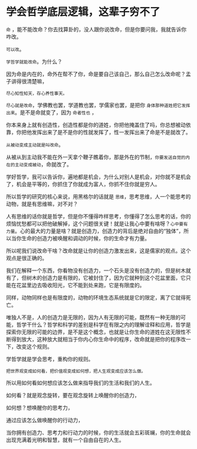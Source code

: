 # 学会哲学底层逻辑，这辈子穷不了

`命` ，能不能改命？你去找算卦的，没人跟你说改命，但是你要问我，我就告诉你咋改。

`可以改`。

`学哲学就能改命`。为什么？

因为命是内在的，命外在帮不了你，命是要自己该自己，那么自己怎么改命呢？孟子讲得很清楚嘛，

`尽心知性知天，存心养性事天。`

`尽心就是改命`，学佛教也罢，学道教也罢，学儒家也罢，是把你 `身体那种道姓把它发挥出来`。是不是命就变了，因为 `命者性也` ，

你本来身上就有创造性，创造性都是你的道姓，你把他掩盖住了吗，你总想被动依靠，你把他发挥出来了是不是你的性就发挥了，性一发挥出来了命是不是就改了。

`从被动变成主动就是叫改命`。

从被从到主动我不能在外一天拿个鞭子瞧着你，那是外在的节制，`你要发送自觉的内在的主动变成被动`，命就改了。

学好哲学，我可以告诉你，遍地都是机会，为什么对别人是机会，对你就不是机会了，机会是平等的，你抓住了你就成为富人，你抓不住你就是穷人。

所以哲学的研究的核心来说，用黑格尔的话就是 `思维`，思考思维，人一个能思考的动物，就是有思维嘛，对不对？

人有思维的话你就是哲学，但是你不懂得咋样思考，你懂得了怎么思考的话，你的烦恼忧愁都可以把他破解掉，这个问题很关键！就是让我心中要有啥呀？`心中要有力量`。心的最大的力量是啥？就是创造力，创造力的背后是绝对自由的“独体”，所以当你生命的创造力被唤醒和调动的时候，你的生命才有力量。

所以呢我们说改命干啥？改命就是让你的创造力激发出来，这是儒家的观点。这个观点是很正确的。

我们在解释一个东西，你看物没有创造力，一个石头是没有创造力的，但是树木就有了，但树木的创造力是有限的，它被封住了，因为它就种到这个花盆里面，它只能在花盆里边去吸收阳光，它不能到处来跑，它是有限度的。

同样，动物同样也是有限度的，动物的环境生态系统就是它的限定，离了它就得死亡。

唯独人不是，人的创造力是无限的，因为人有无限的可能，既然有一种无限的可能，哲学干什么？哲学和科学的差别是科学在有限之内的理解诠释和应用，哲学是探索你无限的可能的边界，是不是这个概念，也就是让你生命的道姓在这无限性不断得到放大，这种放大就相当于你内心你生命中的程序，改命就是把你的程序改一下，改变这个规则。

学哲学就是学会思考，重构你的规则。

`把世界观变成如何看，把价值观变成如何想，把人生观变成应该怎么做。`

所以用如何看如何想应该怎么做来指导我们的生活和我们的人生。

如何看？就是观念旋转，要在观念旋转上唤醒你的创造力，

如何想？想唤醒你的思考力，

通过应该怎么做唤醒你的行动力，

当你拥有创造力、思考力和行动力的时候，你的生活就会五彩斑斓，你的生命就会出现充满着光明和智慧，就有一个自由自在的人生。
